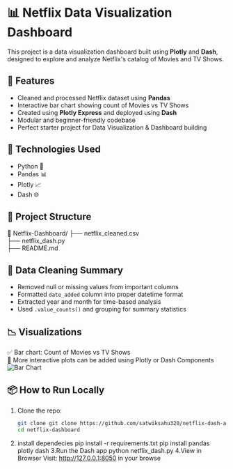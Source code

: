 # 📊 Netflix Data Visualization Dashboard

This project is a data visualization dashboard built using **Plotly** and **Dash**, designed to explore and analyze Netflix's catalog of Movies and TV Shows.

## 🚀 Features

- Cleaned and processed Netflix dataset using **Pandas**
- Interactive bar chart showing count of Movies vs TV Shows
- Created using **Plotly Express** and deployed using **Dash**
- Modular and beginner-friendly codebase
- Perfect starter project for Data Visualization & Dashboard building

## 🧰 Technologies Used

- Python 🐍
- Pandas 📊
- Plotly 📈
- Dash 🌐

## 📂 Project Structure
📁 Netflix-Dashboard/
├── netflix_cleaned.csv     
├── netflix_dash.py         
├── README.md 


## 🧹 Data Cleaning Summary

- Removed null or missing values from important columns
- Formatted `date_added` column into proper datetime format
- Extracted year and month for time-based analysis
- Used `.value_counts()` and grouping for summary statistics

## 📉 Visualizations

✅ Bar chart: Count of Movies vs TV Shows  
📍 More interactive plots can be added using Plotly or Dash Components
![Bar Chart](screenshots/barchart.png)

## 📦 How to Run Locally

1. Clone the repo:
   ```bash
   git clone git clone https://github.com/satwiksahu320/netflix-dash-app.git
   cd netflix-dashboard


2. install dependecies
   pip install -r requirements.txt
   pip install pandas plotly dash
3.Run the Dash app
  python netflix_dash.py
4.View in Browser
  Visit: http://127.0.0.1:8050 in your browse

